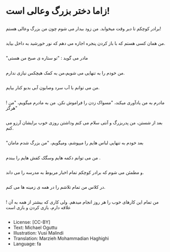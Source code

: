 # زاما دختر بزرگ وعالی است!

##
برادر کوچکم تا دیر وقت میخوابد. من زود بیدار می شوم چون من بزرگ وعالی هستم!

##
من همان کسی هستم که با باز کردن پنجره اجازه می دهم که نور خورشید به داخل بیاید.

##
"مادر می گوید : "تو ستاره ی صبح من هستی

##
من خودم را به تنهایی می شویم،من به کمک هیچکس نیازی ندارم.

##
من می توانم با آب سرد وصابون آبی بدبو کنار بیایم.

##
مادرم به من یادآوری میکند، "مسواک زدن را فراموش نکن. من به مادرم میگویم، "من ! هرگز"

##
بعد از شستن، من پدربزرگ و آنتی سلام می کنم وداشتن روزی خوب برایشان آرزو می کنم.

##
"بعد خودم به تنهایی لباس هایم را میپوشم، ومیگویم، "من بزرگ شدم مامان

##
من می توانم دکمه هایم وسگک کفش هایم را ببندم .

##
و مطمئن می شوم که برادر کوچکم تمام اخبار مربوط به مدرسه را می داند.

##
در کلاس من تمام تلاشم را در همه ی زمینه ها می کنم.

##
من تمام این کارهای خوب را هر روز انجام میدهم. ولی کاری که بیشتر از همه به آن !علاقه دارم، بازی کردن و بازی است

##
* License: [CC-BY]
* Text: Michael Oguttu
* Illustration: Vusi Malindi
* Translation: Marzieh Mohammadian Haghighi
* Language: fa
